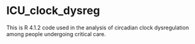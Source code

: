 # ICU_clock_dysreg
This is R 4.1.2 code used in the analysis of circadian clock dysregulation among people undergoing critical care.
